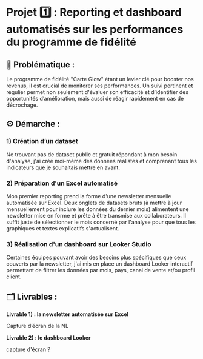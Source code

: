 # Projet 1️⃣ : Reporting et dashboard automatisés sur les performances du programme de fidélité

## 🧩 Problématique :

Le programme de fidélité "Carte Glow" étant un levier clé pour booster nos revenus, il est crucial de monitorer ses performances. Un suivi pertinent et régulier permet non seulement d'évaluer son efficacité et d’identifier des opportunités d’amélioration, mais aussi de réagir rapidement en cas de décrochage.


## ⚙️ Démarche :

### 1) Création d’un dataset

Ne trouvant pas de dataset public et gratuit répondant à mon besoin d'analyse, j'ai créé moi-même des données réalistes et comprenant tous les indicateurs que je souhaitais mettre en avant.

### 2) Préparation d'un Excel automatisé

Mon premier reporting prend la forme d'une newsletter mensuelle automatisée sur Excel.
Deux onglets de datasets bruts (à mettre à jour mensuellement pour inclure les données du dernier mois) alimentent une newsletter mise en forme et prête à être transmise aux collaborateurs. Il suffit juste de sélectionner le mois concerné par l'analyse pour que tous les graphiques et textes explicatifs s'actualisent.

### 3) Réalisation d'un dashboard sur Looker Studio

Certaines équipes pouvant avoir des besoins plus spécifiques que ceux couverts par la newsletter, j'ai mis en place un dashboard Looker interactif permettant de filtrer les données par mois, pays, canal de vente et/ou profil client.

## 🗂️ Livrables :

**Livrable 1) : la newsletter automatisée sur Excel**

Capture d’écran de la NL

**Livrable 2) : le dashboard Looker**

capture d'écran ?
